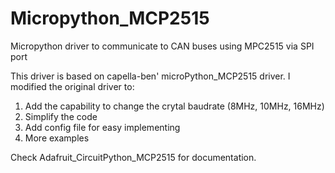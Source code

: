 # Micropython_MCP2515
Micropython driver to communicate to CAN buses using MPC2515 via SPI port


This driver is based on capella-ben' microPython_MCP2515 driver. I modified the original driver to:
  1. Add the capability to change the crytal baudrate (8MHz, 10MHz, 16MHz)
  2. Simplify the code
  3. Add config file for easy implementing
  4. More examples


Check Adafruit_CircuitPython_MCP2515 for documentation.
